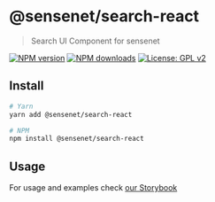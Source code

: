 # @sensenet/search-react

> Search UI Component for sensenet

[![NPM version](https://img.shields.io/npm/v/@sensenet/search-react.svg?style=flat)](https://www.npmjs.com/package/@sensenet/search-react)
[![NPM downloads](https://img.shields.io/npm/dt/@sensenet/search-react.svg?style=flat)](https://www.npmjs.com/package/@sensenet/search-react)
[![License: GPL v2](https://img.shields.io/badge/License-GPL%20v2-blue.svg)](https://www.gnu.org/licenses/old-licenses/gpl-2.0.en.html)

## Install

```bash
# Yarn
yarn add @sensenet/search-react

# NPM
npm install @sensenet/search-react
```

## Usage

For usage and examples check [our Storybook](https://sn-react-component-docs-dev.netlify.com/?path=/story/search--showcase)
